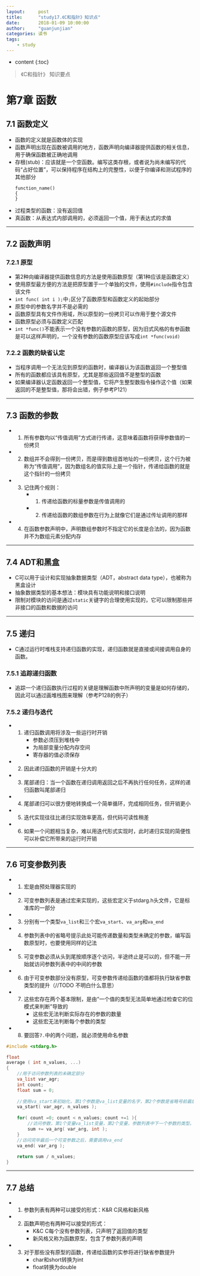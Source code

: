 ```yaml
---
layout:     post
title:      "study17.《C和指针》知识点"
date:       2018-01-09 10:00:00
author:     "guanjunjian"
categories: 读书
tags:
    - study
---
```


* content
{:toc}

>
> 《C和指针》 知识要点
>




# 第7章 函数

## 7.1 函数定义

-   函数的定义就是函数体的实现
-   函数声明出现在函数被调用的地方，函数声明向编译器提供函数的相关信息，用于确保函数被正确地调用
-   存根(stub)：应该就是一个空函数。编写这类存根，或者说为尚未编写的代码“占好位置”，可以保持程序在结构上的完整性，以便于你编译和测试程序的其他部分
    ```
    function_name()
    {      
    }
    ```
-   过程类型的函数：没有返回值
-   真函数：从表达式内部调用的，必须返回一个值，用于表达式的求值

---

## 7.2 函数声明

### 7.2.1 原型

-   第2种向编译器提供函数信息的方法是使用函数原型（第1种应该是函数定义）
-   使用原型最方便的方法是把原型置于一个单独的文件，使用`#include`指令包含该文件
-   `int func( int i );`中`;`区分了函数原型和函数定义的起始部分
-   原型中的参数名字并不是必需的
-   函数原型具有文件作用域，所以原型的一份拷贝可以作用于整个源文件
-   函数原型必须与函数定义匹配
-   `int *func()`不能表示一个没有参数的函数的原型，因为旧式风格的有参函数是可以这样声明的，一个没有参数的函数原型应该写成`int *func(void)`

### 7.2.2 函数的缺省认定

-   当程序调用一个无法见到原型的函数时，编译器认为该函数返回一个整型值
-   所有的函数都应该具有原型，尤其是那些返回值不是整型的函数
-   如果编译器认定函数返回一个整型值，它将产生整型数指令操作这个值（如果返回的不是整型值，那将会出错，例子参考P121）

---

## 7.3 函数的参数

*   1. 所有参数均以“传值调用”方式进行传递，这意味着函数将获得参数值的一份拷贝
*   2. 数组并不会得到一份拷贝，而是得到数组首地址的一份拷贝，这个行为被称为“传值调用”，因为数组名的值实际上是一个指针，传递给函数的就是这个指针的一份拷贝
*   3. 记住两个规则：
        *   1. 传递给函数的标量参数是传值调用的
        *   2. 传递给函数的数组参数在行为上就像它们是通过传址调用的那样
*   4. 在函数参数声明中，声明数组参数时不指定它的长度是合法的，因为函数并不为数组元素分配内存

---

## 7.4 ADT和黑盒

-   C可以用于设计和实现抽象数据类型（ADT，abstract data type），也被称为黑盒设计
-   抽象数据类型的基本想法：模块具有功能说明和接口说明
-   限制对模块的访问是通过`static`关键字的合理使用实现的，它可以限制那些并非接口的函数和数据的访问

---

## 7.5 递归

-   C通过运行时堆栈支持递归函数的实现，递归函数就是直接或间接调用自身的函数。

### 7.5.1 追踪递归函数

-   追踪一个递归函数执行过程的关键是理解函数中所声明的变量是如何存储的，因此可以通过画堆栈图来理解（参考P128的例子）

### 7.5.2 递归与迭代

-   1. 递归函数调用将涉及一些运行时开销
        -   参数必须压到堆栈中
        -   为局部变量分配内存空间
        -   寄存器的值必须保存
-   2. 因此递归函数的开销是十分大的
-   3. 尾部递归：当一个函数在递归调用返回之后不再执行任何任务，这样的递归函数叫尾部递归
-   4. 尾部递归可以很方便地转换成一个简单循环，完成相同任务，但开销更小
-   5. 迭代实现往往比递归实现效率更高，但代码可读性稍差
-   6. 如果一个问题相当复杂，难以用迭代形式实现时，此时递归实现的简便性可以补偿它所带来的运行时开销

---

## 7.6 可变参数列表

-   1. 宏是由预处理器实现的
-   2. 可变参数列表是通过宏来实现的，这些宏定义于stdarg.h头文件，它是标准库的一部分
-   3. 分别有一个类型`va_list`和三个宏`va_start`、`va_arg`和`va_end`
-   4. 参数列表中的省略号提示此处可能传递数量和类型未确定的参数，编写函数原型时，也要使用同样的记法
-   5. 可变参数必须从头到尾按顺序逐个访问，半途终止是可以的，但不能一开始就访问参数列表中的中间的参数
-   6. 由于可变参数部分没有原型，可变参数传递给函数的值都将执行缺省参数类型的提升（//TODO 不明白什么意思）
-   7. 这些宏存在两个基本限制，是由“一个值的类型无法简单地通过检查它的位模式来判断”导致的
        *   这些宏无法判断实际存在的参数的数量
        *   这些宏无法判断每个参数的类型
-   8. 要回答`7.`中的两个问题，就必须使用命名参数
        

```c
#include <stdarg.h>

float
average ( int n_values, ...)
{
    //用于访问参数列表的未确定部分
    va_list var_agr;
    int count;
    float sum = 0;
    
    //使用va_start来初始化，第1个参数是va_list变量的名字，第2个参数是省略号前最后一个有名字的参数，初始化过程把var_arg变量指向可变参数部分的第1个参数
    va_start( var_agr, n_values );
    
    for( count =0; count < n_values; count +=1 ){
        //访问参数，第1个变量va_list变量，第2个变量，参数列表中下一个参数的类型。va_arg返回这个参数的值，并使var_arg指向下一个可变参数
        sum += va_arg( var_arg, int );
    }
    //访问完毕最后一个可变参数之后，需要调用va_end
    va_end( var_arg );
    
    return sum / n_values;
}
```
---

## 7.7 总结

-   1. 参数列表有两种可以接受的形式：K&R C风格和新风格
-   2. 函数声明也有两种可以接受的形式：
        *   K&C C每个没有参数列表，只声明了返回值的类型
        *   新风格又称为函数原型，包含了参数列表的声明
-   3. 对于那些没有原型的函数，传递给函数的实参将进行缺省参数提升
        *   char和short转换为int
        *   float转换为double


